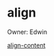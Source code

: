 # align

Owner: Edwin

[align-content](align%202a4796b25c334fa2aa2906c6cac08ac6/align-content%209ff83310dd7e443cb50be41d71a5a251.md)